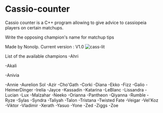 # Cassio-counter
Cassio counter is a C++ program allowing to give advice to cassiopeia players on certain matchups.

Write the opposing champion's name for matchup tips

Made by Nonolp.
Current version : V1.0
![cass-lit](https://github.com/Nonolp/Cassio-counter/assets/78102501/4dbfee18-c049-4fdf-b498-2d49e8b4ce86)

List of the available champions
-Ahri

-Akali

-Anivia

-Annie
-Aurelion Sol
-Azir
-Cho'Gath
-Corki
-Diana
-Ekko
-Fizz
-Galio
-HeimerDinger
-Irelia
-Jayce
-Kassadin
-Katarina
-LeBlanc
-Lissandra
-Lucian
-Lux
-Malzahar
-Neeko
-Orianna
-Pantheon
-Qiyanna
-Rumble
-Ryze
-Sylas
-Syndra
-Taliyah
-Talon
-Tristana
-Twisted Fate
-Veigar
-Vel'Koz
-Viktor
-Vladimir
-Xerath
-Yasuo
-Yone
-Zed
-Ziggs
-Zoe
